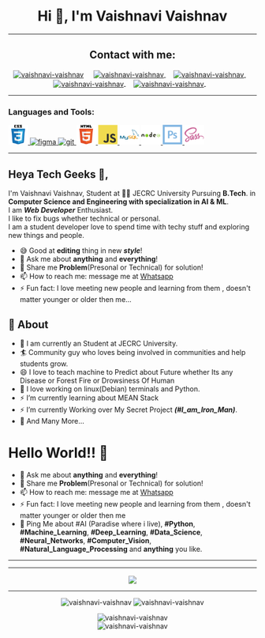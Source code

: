 
<h1 align="center">Hi 👋, I'm Vaishnavi Vaishnav</h1>
<hr/>
<h2 align="center">Contact with me:</h2>
<p align="center">
  <a href="https://www.linkedin.com/in/vaishnavi-vaishnav-2016961b9/" target="blank" align="center"><img align="center" src="https://img.shields.io/badge/-Vaishnavi_Vaishnav-blue?style=flat-square&logo=Linkedin&logoColor=white&link=https://www.linkedin.com/in/vaishnavi-vaishnav-2016961b9/" alt="vaishnavi-vaishnav" height="30" width="150" /></a>
  &nbsp; &nbsp;
   <a href="mailto:vaishnavivaishnav0000@gmail.com" target="blank" align="center"><img align="center" src="https://img.shields.io/badge/-Vaishnavi_Vaishnav-c14438?style=flat-square&logo=Gmail&logoColor=white&link=mailto:vaishnavivaishnav0000.com" alt="vaishnavi-vaishnav" height="30" width="150" />
	</a>
  &nbsp; &nbsp;
  <a href="https://twitter.com/Webo_Tech" target="blank" align="center"><img align="center" src="https://img.shields.io/badge/-Vaishnavi_Vaishnav-1ca0f1?style=flat-square&labelColor=1ca0f1&logo=twitter&logoColor=white&link=https://twitter.com/Webo_Tech" alt="vaishnavi-vaishnav" height="30" width="150" />
	</a>
  &nbsp; &nbsp;
  <a href="https://www.instagram.com/nerd.coder/" target="blank" align="center"><img align="center" src="http://img.shields.io/badge/-Vaishnavi_Vaishnav-rgb(255,105,180)?style=flat-square&logo=Instagram&logoColor=white&link=https://www.instagram.com/vaishnavi_27_july/" alt="vaishnavi-vaishnav" height="30" width="150" />
	</a>
  &nbsp; &nbsp;
  <a href="https://wa.me/919460062371" target="blank" align="center"><img align="center" src="https://img.shields.io/badge/-Vaishnavi_Vaishnav-rgb(77,194,71)?style=flat-square&logo=WhatsApp&logoColor=white&link=https://wa.me/918824897845/" alt="vaishnavi-vaishnav" height="30" width="150" />
  </a>
  &nbsp; &nbsp;
<!--  <a href="https://dev.to/vaishnavivaishnav" target="blank" align="center"><img align="center" src="https://img.shields.io/badge/-Vaishnavi_Vaishnav-rgb(0,0,0)?style=flat-square&logo=dev.to&logoColor=white&link=https://dev.to/vaishnavivaishnav" alt="vaishnavi-vaishnav" height="30" width="150" />
	</a>-->
</p>   

 
 

<hr/>

<h3 align="left">Languages and Tools:</h3>
<p align="left"> 
<!--	<a href="https://www.arduino.cc/" target="_blank"> <img src="https://cdn.worldvectorlogo.com/logos/arduino-1.svg" alt="arduino" width="40" height="40"/> </a> -->
	<a href="https://www.w3schools.com/css/" target="_blank"> <img src="https://raw.githubusercontent.com/devicons/devicon/master/icons/css3/css3-original-wordmark.svg" alt="css3" width="40" height="40"/> </a> 
	<a href="https://www.figma.com/" target="_blank"> <img src="https://www.vectorlogo.zone/logos/figma/figma-icon.svg" alt="figma" width="40" height="40"/> </a> 
	<a href="https://git-scm.com/" target="_blank"> <img src="https://www.vectorlogo.zone/logos/git-scm/git-scm-icon.svg" alt="git" width="40" height="40"/> </a> 
	<a href="https://www.w3.org/html/" target="_blank"> <img src="https://raw.githubusercontent.com/devicons/devicon/master/icons/html5/html5-original-wordmark.svg" alt="html5" width="40" height="40"/> </a> 
	<a href="https://developer.mozilla.org/en-US/docs/Web/JavaScript" target="_blank"> <img src="https://raw.githubusercontent.com/devicons/devicon/master/icons/javascript/javascript-original.svg" alt="javascript" width="40" height="40"/> </a> 
<!--	<a href="https://www.linux.org/" target="_blank"> <img src="https://raw.githubusercontent.com/devicons/devicon/master/icons/linux/linux-original.svg" alt="linux" width="40" height="40"/> </a>-->
<!--	<a href="https://www.mongodb.com/" target="_blank"> <img src="https://raw.githubusercontent.com/devicons/devicon/master/icons/mongodb/mongodb-original-wordmark.svg" alt="mongodb" width="40" height="40"/> </a> -->
	<a href="https://www.mysql.com/" target="_blank"> <img src="https://raw.githubusercontent.com/devicons/devicon/master/icons/mysql/mysql-original-wordmark.svg" alt="mysql" width="40" height="40"/> </a> 
	<a href="https://nodejs.org" target="_blank"> <img src="https://raw.githubusercontent.com/devicons/devicon/master/icons/nodejs/nodejs-original-wordmark.svg" alt="nodejs" width="40" height="40"/> 
	</a> 
	<a href="https://www.photoshop.com/en" target="_blank"> <img src="https://raw.githubusercontent.com/devicons/devicon/master/icons/photoshop/photoshop-line.svg" alt="photoshop" width="40" height="40"/> </a>
	<a href="https://sass-lang.com" target="_blank"> <img src="https://raw.githubusercontent.com/devicons/devicon/master/icons/sass/sass-original.svg" alt="sass" width="40" height="40"/> </a> 
<!--	<a href="https://postman.com" target="_blank"> <img src="https://www.vectorlogo.zone/logos/getpostman/getpostman-icon.svg" alt="postman" width="40" height="40"/> </a> -->
<!--	<a href="https://pugjs.org" target="_blank"> <img src="https://cdn.worldvectorlogo.com/logos/pug.svg" alt="pug" width="40" height="40"/> </a> -->
	
</p>

---
## Heya Tech Geeks 👋,           
I'm Vaishnavi Vaishnav, Student at 👨‍💻 JECRC University Pursuing **B.Tech**. in **Computer Science and Engineering with specialization in AI & ML**.<br/>
I am ***Web Developer*** Enthusiast.<br/>
I like to fix bugs whether technical or personal.<br/>
I am a student developer love to spend time with techy stuff and exploring new things and people.<br/>

* 😅 Good at **editing** thing in new ***style***!
* 💬 Ask me about **anything** and **everything**!
* 💬 Share me **Problem**(Presonal or Technical) for solution!
* 📫 How to reach me: message me at [Whatsapp](https://wa.me/919460062371)
* ⚡ Fun fact: I love meeting new people and learning from them , doesn't matter younger or older then me... 



## 🧐 About
- 🔭 I am currently an Student at JECRC University.
- 🏄‍ Community guy who loves being involved in communities and help students grow.
- 😄 I love to teach machine to Predict about Future whether Its any Disease or Forest Fire or Drowsiness Of Human
- 🌱 I love working on linux(Debian) terminals and Python.
- ⚡ I’m currently learning about MEAN Stack
- ⚡ I’m currently Working over My Secret Project ***(#I_am_Iron_Man)***.
- 👯 And Many More...




	
# Hello World!! 🤔
- 💬 Ask me about **anything** and **everything**!
- 💬 Share me **Problem**(Presonal or Technical) for solution!
- 📫 How to reach me: message me at [Whatsapp](https://wa.me/919460062371)
- ⚡ Fun fact: I love meeting new people and learning from them , doesn't matter younger or older then me 
- 💬 Ping Me about #AI (Paradise where i live), **#Python**, **#Machine_Learning**, **#Deep_Learning**, **#Data_Science**, **#Neural_Networks**, **#Computer_Vision**, **#Natural_Language_Processing** and **anything** you like.
---

<!--<p align="center">
  <img src="https://devicons.github.io/devicon/devicon.git/icons/python/python-original.svg" alt="python" width="40" height="40"/>
  &nbsp;
  <img src="https://www.vectorlogo.zone/logos/tensorflow/tensorflow-icon.svg" alt="tensorflow" width="40" height="40"/>
  &nbsp;
  <img src="https://www.vectorlogo.zone/logos/opencv/opencv-icon.svg" alt="opencv" width="40" height="40"/>
  &nbsp;
  <img src="https://www.vectorlogo.zone/logos/pytorch/pytorch-icon.svg" alt="pytorch" width="40" height="40"/>
  &nbsp;
  <img src="https://www.vectorlogo.zone/logos/gnu_bash/gnu_bash-icon.svg" alt="bash" width="40" height="40"/>
  &nbsp; 
  <img src="https://devicons.github.io/devicon/devicon.git/icons/c/c-original.svg" alt="c" width="40" height="40"/>
  &nbsp;
  <img src="https://devicons.github.io/devicon/devicon.git/icons/cplusplus/cplusplus-original.svg" alt="cplusplus" width="40" height="40"/>
  &nbsp;
  <img src="https://www.vectorlogo.zone/logos/git-scm/git-scm-icon.svg" alt="git" width="40" height="40"/>
  &nbsp;
  <img src="https://devicons.github.io/devicon/devicon.git/icons/javascript/javascript-original.svg" alt="javascript" width="40" height="40"/>
  &nbsp;
  <img src="https://devicons.github.io/devicon/devicon.git/icons/linux/linux-original.svg" alt="linux" width="40" height="40"/>
  &nbsp; 
  <img src="https://devicons.github.io/devicon/devicon.git/icons/mongodb/mongodb-original-wordmark.svg" alt="mongodb" width="40" height="40"/>
  &nbsp;
  <img src="https://devicons.github.io/devicon/devicon.git/icons/postgresql/postgresql-original-wordmark.svg" alt="postgresql" width="40" height="40"/>
</p>-->
<hr/>
<p align="center">
  <a href="https://github.com/ryo-ma/github-profile-trophy">
    <img align="center" width=800 src="https://github-profile-trophy.vercel.app/?username=vaishnavi-vaishnav&column=7"/>
  </a>
</p>
<hr/>
<p align="center">
  <img height="165" src="https://github-readme-stats.vercel.app/api?username=vaishnavi-vaishnav&show_icons=true" alt="vaishnavi-vaishnav">
  <img src="https://github-readme-stats.vercel.app/api/top-langs/?username=vaishnavi-vaishnav&layout=compact&hide=html" alt="vaishnavi-vaishnav" />
</p>
<p align="center"> 
  <img src="https://komarev.com/ghpvc/?username=vaishnavi-vaishnav" alt="vaishnavi-vaishnav" />
  <br/>
  <img src="https://profile-counter.glitch.me/vaishnavi-vaishnav/count.svg" alt="vaishnavi-vaishnav" />
</p>
